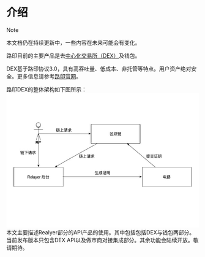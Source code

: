# 介绍

> [!Note]
> 本文档仍在持续更新中，一些内容在未来可能会有变化。

路印目前的主要产品是去[中心化交易所（DEX）](https://www.loopring.io)及钱包。

DEX基于路印协议3.0，具有高吞吐量、低成本、非托管等特点。用户资产绝对安全。更多信息请参考[路印官网](https://loopring.org/)。

路印DEX的整体架构如下图所示：
![路印DEX架构](./images/loopring_overview.png "路印DEX架构")
本文主要描述Realyer部分的API产品的使用。其中包括包括DEX与钱包两部分。当前发布版本只包含DEX API以及做市商对接集成部分。其余功能会陆续开放。敬请期待。
